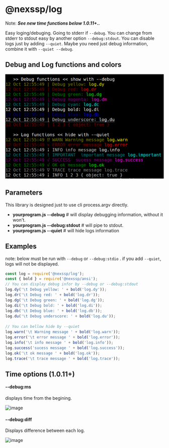 # @nexssp/log

Note: _**See new time functions below 1.0.11+..**_

Easy loging/debuging. Going to stderr if `--debug`. You can change from stderr to stdout easy by another option `--debug:stdout`. You can disable logs just by adding `--quiet`. Maybe you need just debug information, combine it with `--quiet --debug`.

## Debug and Log functions and colors

![Nexss Log and Debug functions](https://raw.githubusercontent.com/nexssp/log/master/nexssp_log_colors_and_messages.png)

## Parameters

This library is designed just to use cli process.argv directly.

- **yourprogram.js --debug** # will display debugging information, without it won't.
- **yourprogram.js --debug:stdout** # will pipe to stdout.
- **yourprogram.js --quiet** # will hide logs information

## Examples

note: below must be run with `--debug` or `--debug:stdio` . if you add `--quiet`, logs will not be displayed.

```js
const log = require('@nexssp/log');
const { bold } = require('@nexssp/ansi');
// You can display debug infor by --debug or --debug:stdout
log.dy('\t Debug yellow: ' + bold('log.dy'));
log.dr('\t Debug red: ' + bold('log.dr'));
log.dg('\t Debug green: ' + bold('log.dg'));
log.di('\t Debug bold: ' + bold('log.di'));
log.db('\t Debug blue: ' + bold('log.db'));
log.du('\t Debug underscore: ' + bold('log.du'));

// You can bellow hide by --quiet
log.warn('\t Warning message ' + bold('log.warn'));
log.error('\t error message ' + bold('log.error'));
log.info('\t info message ' + bold('log.info'));
log.success('sucess message ' + bold('log.success'));
log.ok('\t ok message ' + bold('log.ok'));
log.trace('\t trace message ' + bold('log.trace'));
```

## Time options (1.0.11+)

#### --debug:ms

displays time from the begining.

![image](https://user-images.githubusercontent.com/8799218/96580565-c60e6480-12d8-11eb-82d0-e86516016299.png)

#### --debug:diff

Displays difference between each log.

![image](https://user-images.githubusercontent.com/8799218/96580751-0b329680-12d9-11eb-888a-14c2ce2b9dc1.png)

